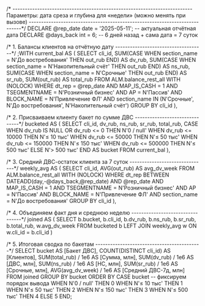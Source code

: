 /* -------------------------------------------------------------------------
   Параметры: дата среза и глубина для «недели» (можно менять при вызове)
---------------------------------------------------------------------------*/
DECLARE @rep_date  date = '2025-05-11';   -- актуальная отчётная дата
DECLARE @days_back int  = 6;              -- 6 дней назад + сама дата = 7 суток

/* 1. Балансы клиентов на отчётную дату ------------------------------------*/
;WITH current_bal AS (
    SELECT
        cli_id,
        SUM(CASE WHEN section_name = N'До востребования'   THEN out_rub END) AS dv_rub,
        SUM(CASE WHEN section_name = N'Накопительный счёт' THEN out_rub END) AS ns_rub,
        SUM(CASE WHEN section_name = N'Срочные'            THEN out_rub END) AS sr_rub,
        SUM(out_rub)                                          AS total_rub
    FROM ALM.balance_rest_all WITH (NOLOCK)
    WHERE dt_rep       = @rep_date
      AND MAP_IS_CASH  = 1
      AND TSEGMENTNAME = N'Розничный бизнес'
      AND AP           = N'Пассив'
      AND BLOCK_NAME   = N'Привлечение ФЛ'
      AND section_name IN (N'Срочные', N'До востребования', N'Накопительный счёт')
    GROUP BY cli_id
),

/* 2. Присваиваем клиенту бакет по сумме ДВС -------------------------------*/
bucketed AS (
    SELECT
        cli_id,
        dv_rub, ns_rub, sr_rub, total_rub,
        CASE
            WHEN dv_rub IS NULL OR dv_rub <=      0         THEN N'0 / null'
            WHEN dv_rub <=     10000                                THEN N'≤ 10 тыс'
            WHEN dv_rub <=     50000                                THEN N'≤ 50 тыс'
            WHEN dv_rub <=    150000                                THEN N'≤ 150 тыс'
            WHEN dv_rub <=    500000                                THEN N'≤ 500 тыс'
            ELSE                                                     N'> 500 тыс'
        END AS bucket
    FROM current_bal
),

/* 3. Средний ДВС-остаток клиента за 7 суток -------------------------------*/
weekly_avg AS (
    SELECT
        cli_id,
        AVG(out_rub) AS avg_dv_week
    FROM ALM.balance_rest_all WITH (NOLOCK)
    WHERE dt_rep BETWEEN DATEADD(day,-@days_back,@rep_date) AND @rep_date
      AND MAP_IS_CASH  = 1
      AND TSEGMENTNAME = N'Розничный бизнес'
      AND AP           = N'Пассив'
      AND BLOCK_NAME   = N'Привлечение ФЛ'
      AND section_name = N'До востребования'
    GROUP BY cli_id
),

/* 4. Объединяем факт дня и среднюю неделю ---------------------------------*/
joined AS (
    SELECT
        b.bucket,
        b.cli_id,
        b.dv_rub, b.ns_rub, b.sr_rub, b.total_rub,
        w.avg_dv_week
    FROM bucketed   b
    LEFT JOIN weekly_avg w ON w.cli_id = b.cli_id
)

/* 5. Итоговая сводка по бакетам -------------------------------------------*/
SELECT
    bucket                                               AS [Бакет ДВС],
    COUNT(DISTINCT cli_id)                               AS [Клиентов],
    SUM(total_rub)   / 1e6                               AS [Сумма, млн],
    SUM(dv_rub)      / 1e6                               AS [ДВС, млн],
    SUM(ns_rub)      / 1e6                               AS [НС, млн],
    SUM(sr_rub)      / 1e6                               AS [Срочные, млн],
    AVG(avg_dv_week) / 1e6                               AS [Средний ДВС-7д, млн]
FROM joined
GROUP BY bucket
ORDER BY
    CASE bucket                  -- фиксируем порядок вывода
        WHEN N'0 / null'  THEN 0
        WHEN N'≤ 10 тыс'  THEN 1
        WHEN N'≤ 50 тыс'  THEN 2
        WHEN N'≤ 150 тыс' THEN 3
        WHEN N'≤ 500 тыс' THEN 4
        ELSE                      5
    END;
